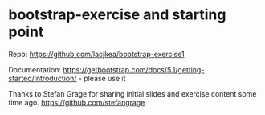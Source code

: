 # bootstrap-exercise and starting point

Repo: https://github.com/lacjkea/bootstrap-exercise1

Documentation: https://getbootstrap.com/docs/5.1/getting-started/introduction/ - please use it

Thanks to Stefan Grage for sharing initial slides and exercise content some time ago.
https://github.com/stefangrage
